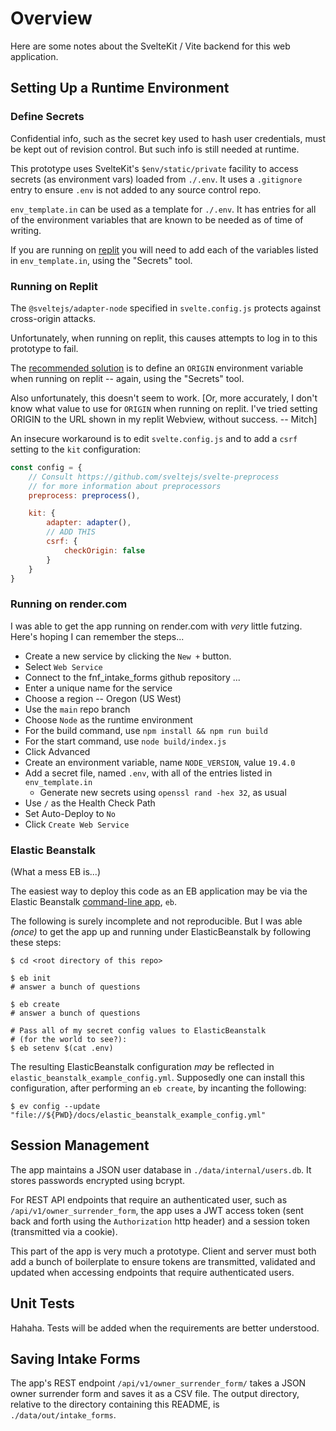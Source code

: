 # Overview

Here are some notes about the SvelteKit / Vite backend for this web application.

## Setting Up a Runtime Environment

### Define Secrets

Confidential info, such as the secret key used to hash user credentials,
must be kept out of revision control. But such info is still needed at
runtime.

This prototype uses SvelteKit's `$env/static/private` facility to access secrets (as environment vars) loaded from `./.env`. It uses a `.gitignore` entry to ensure `.env` is not added to any source control repo.

`env_template.in` can be used as a template for `./.env`. It has entries for
all of the environment variables that are known to be needed as of time of writing.

If you are running on [replit](https://replit.com) you will need to add each of the variables listed in `env_template.in`, using the "Secrets" tool.

### Running on Replit

The `@sveltejs/adapter-node` specified in `svelte.config.js` protects against cross-origin attacks.

Unfortunately, when running on replit, this causes attempts to log in to this prototype to fail.

The [recommended solution](https://github.com/sveltejs/kit/tree/master/packages/adapter-node#origin-protocol_header-and-host_header) is to define an `ORIGIN` environment variable when running on replit -- again, using the "Secrets" tool.

Also unfortunately, this doesn't seem to work. [Or, more accurately, I don't know what value to use for `ORIGIN` when running on replit. I've tried setting ORIGIN to the URL shown in my replit Webview, without success. -- Mitch]

An insecure workaround is to edit `svelte.config.js` and to add a `csrf` setting to the `kit` configuration:

```js
const config = {
	// Consult https://github.com/sveltejs/svelte-preprocess
	// for more information about preprocessors
	preprocess: preprocess(),

	kit: {
		adapter: adapter(),
		// ADD THIS
		csrf: {
			checkOrigin: false
		}
	}
}
```

### Running on render.com

I was able to get the app running on render.com with _very_ little futzing. Here's hoping I can remember the steps...

- Create a new service by clicking the `New +` button.
- Select `Web Service`
- Connect to the fnf_intake_forms github repository
  ...
- Enter a unique name for the service
- Choose a region -- Oregon (US West)
- Use the `main` repo branch
- Choose `Node` as the runtime environment
- For the build command, use `npm install && npm run build`
- For the start command, use `node build/index.js`
- Click Advanced
- Create an environment variable, name `NODE_VERSION`, value `19.4.0`
- Add a secret file, named `.env`, with all of the entries listed in `env_template.in`
  - Generate new secrets using `openssl rand -hex 32`, as usual
- Use `/` as the Health Check Path
- Set Auto-Deploy to `No`
- Click `Create Web Service`

### Elastic Beanstalk

(What a mess EB is...)

The easiest way to deploy this code as an EB application may be via the Elastic Beanstalk [command-line app](https://docs.aws.amazon.com/elasticbeanstalk/latest/dg/eb-cli3-install.html), `eb`.

The following is surely incomplete and not reproducible. But I was able _(once)_ to get the app up and running under ElasticBeanstalk by following these steps:

```shell
$ cd <root directory of this repo>

$ eb init
# answer a bunch of questions

$ eb create
# answer a bunch of questions

# Pass all of my secret config values to ElasticBeanstalk
# (for the world to see?):
$ eb setenv $(cat .env)
```

The resulting ElasticBeanstalk configuration _may_ be reflected in `elastic_beanstalk_example_config.yml`.
Supposedly one can install this configuration, after performing an `eb create`, by incanting the following:

```shell
$ ev config --update "file://${PWD}/docs/elastic_beanstalk_example_config.yml"
```

## Session Management

The app maintains a JSON user database in `./data/internal/users.db`. It stores passwords encrypted using bcrypt.

For REST API endpoints that require an authenticated user, such as `/api/v1/owner_surrender_form`, the app uses a JWT access token (sent back and forth using the `Authorization` http header) and a session token (transmitted via a cookie).

This part of the app is very much a prototype. Client and server must both add a bunch of boilerplate to ensure tokens are transmitted, validated and updated when accessing endpoints that require authenticated users.

## Unit Tests

Hahaha. Tests will be added when the requirements are better understood.

## Saving Intake Forms

The app's REST endpoint `/api/v1/owner_surrender_form/` takes a JSON owner surrender form and saves it as a CSV file. The output directory, relative to the directory containing this README, is `./data/out/intake_forms`.
